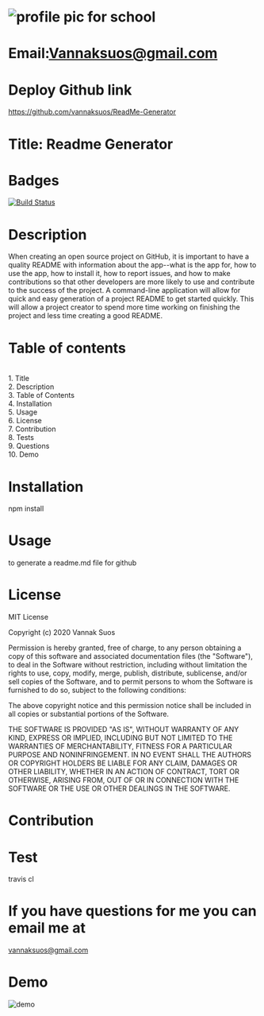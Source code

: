 
# ![profile pic for school](https://avatars1.githubusercontent.com/u/59664686?v=4)

# Email:Vannaksuos@gmail.com

# Deploy Github link

<https://github.com/vannaksuos/ReadMe-Generator>

# Title: Readme Generator

# Badges

[![Build Status](https://travis-ci.com/vannaksuos/ReadMe-Generator.svg?branch=master)](https://travis-ci.com/vannaksuos/ReadMe-Generator)

# Description

When creating an open source project on GitHub, it is important to have a quality README with information about the app--what is the app for, how to use the app, how to install it, how to report issues, and how to make contributions so that other developers are more likely to use and contribute to the success of the project. A command-line application will allow for quick and easy generation of a project README to get started quickly. This will allow a project creator to spend more time working on finishing the project and less time creating a good README.

# Table of contents

<br/>1. Title<br/>2. Description<br/>3. Table of Contents<br/>4. Installation<br/>5. Usage<br/>6. License<br/>7. Contribution<br/>8. Tests<br/>9. Questions<br/>10. Demo<br/>

# Installation

npm install

# Usage

to generate a readme.md file for github

# License

MIT License

Copyright (c) 2020 Vannak Suos

Permission is hereby granted, free of charge, to any person obtaining a copy
of this software and associated documentation files (the "Software"), to deal
in the Software without restriction, including without limitation the rights
to use, copy, modify, merge, publish, distribute, sublicense, and/or sell
copies of the Software, and to permit persons to whom the Software is
furnished to do so, subject to the following conditions:

The above copyright notice and this permission notice shall be included in all
copies or substantial portions of the Software.

THE SOFTWARE IS PROVIDED "AS IS", WITHOUT WARRANTY OF ANY KIND, EXPRESS OR
IMPLIED, INCLUDING BUT NOT LIMITED TO THE WARRANTIES OF MERCHANTABILITY,
FITNESS FOR A PARTICULAR PURPOSE AND NONINFRINGEMENT. IN NO EVENT SHALL THE
AUTHORS OR COPYRIGHT HOLDERS BE LIABLE FOR ANY CLAIM, DAMAGES OR OTHER
LIABILITY, WHETHER IN AN ACTION OF CONTRACT, TORT OR OTHERWISE, ARISING FROM,
OUT OF OR IN CONNECTION WITH THE SOFTWARE OR THE USE OR OTHER DEALINGS IN THE
SOFTWARE.

# Contribution

# Test

travis cl

# If you have questions for me you can email me at

vannaksuos@gmail.com

# Demo

![demo](https://user-images.githubusercontent.com/59664686/78210203-7456d780-7477-11ea-90bb-e693f0721386.gif)
